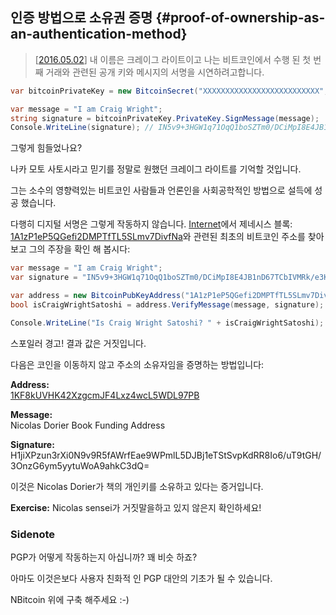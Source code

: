 ## 인증 방법으로 소유권 증명 {#proof-of-ownership-as-an-authentication-method}
> [[2016.05.02](https://www.youtube.com/watch?v=dZNtbAFnr-0)] 내 이름은 크레이그 라이트이고 나는 비트코인에서 수행 된 첫 번째 거래와 관련된 공개 키와 메시지의 서명을 시연하려고합니다.

```cs
var bitcoinPrivateKey = new BitcoinSecret("XXXXXXXXXXXXXXXXXXXXXXXXXX", Network.Main);

var message = "I am Craig Wright";
string signature = bitcoinPrivateKey.PrivateKey.SignMessage(message);
Console.WriteLine(signature); // IN5v9+3HGW1q71OqQ1boSZTm0/DCiMpI8E4JB1nD67TCbIVMRk/e3KrTT9GvOuu3NGN0w8R2lWOV2cxnBp+Of8c=
```  

그렇게 힘들었나요?

나카 모토 사토시라고 믿기를 정말로 원했던 크레이그 라이트를 기억할 것입니다.

그는 소수의 영향력있는 비트코인 사람들과 언론인을 사회공학적인 방법으로 설득에 성공 했습니다.

다행히 디지털 서명은 그렇게 작동하지 않습니다. [Internet](https://en.bitcoin.it/wiki/Genesis_block)에서 제네시스 블록: [1A1zP1eP5QGefi2DMPTfTL5SLmv7DivfNa](https://blockchain.info/address/1A1zP1eP5QGefi2DMPTfTL5SLmv7DivfNa)와 관련된 최초의 비트코인 주소를 찾아보고 그의 주장을 확인 해 봅시다:

```cs
var message = "I am Craig Wright";
var signature = "IN5v9+3HGW1q71OqQ1boSZTm0/DCiMpI8E4JB1nD67TCbIVMRk/e3KrTT9GvOuu3NGN0w8R2lWOV2cxnBp+Of8c=";

var address = new BitcoinPubKeyAddress("1A1zP1eP5QGefi2DMPTfTL5SLmv7DivfNa", Network.Main);
bool isCraigWrightSatoshi = address.VerifyMessage(message, signature);

Console.WriteLine("Is Craig Wright Satoshi? " + isCraigWrightSatoshi);
```  

스포일러 경고! 결과 값은 거짓입니다.

다음은 코인을 이동하지 않고 주소의 소유자임을 증명하는 방법입니다:

**Address:**  
[1KF8kUVHK42XzgcmJF4Lxz4wcL5WDL97PB](https://blockchain.info/address/1KF8kUVHK42XzgcmJF4Lxz4wcL5WDL97PB)  

**Message:**  
Nicolas Dorier Book Funding Address  

**Signature:**  
H1jiXPzun3rXi0N9v9R5fAWrfEae9WPmlL5DJBj1eTStSvpKdRR8Io6/uT9tGH/3OnzG6ym5yytuWoA9ahkC3dQ=  

이것은 Nicolas Dorier가 책의 개인키를 소유하고 있다는 증거입니다.

**Exercise:** Nicolas sensei가 거짓말을하고 있지 않은지 확인하세요!

### Sidenote

PGP가 어떻게 작동하는지 아십니까? 꽤 비슷 하죠?

아마도 이것은보다 사용자 친화적 인 PGP 대안의 기초가 될 수 있습니다.

NBitcoin 위에 구축 해주세요 :-)